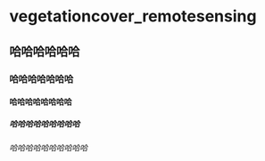 # vegetationcover_remotesensing
## 哈哈哈哈哈哈
### 哈哈哈哈哈哈哈
#### 哈哈哈哈哈哈哈哈
##### 哈哈哈哈哈哈哈哈哈
###### 哈哈哈哈哈哈哈哈哈哈
